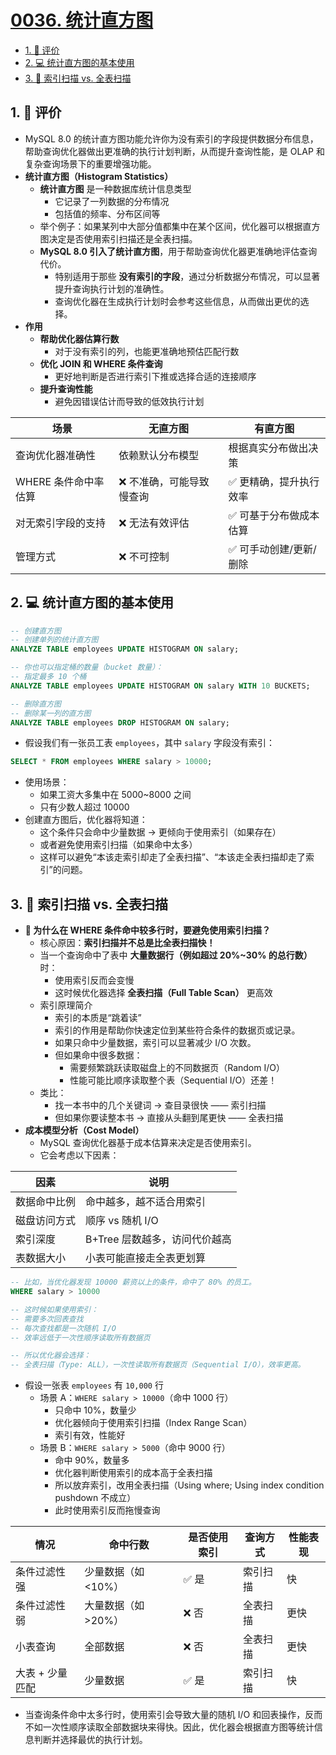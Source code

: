 # [0036. 统计直方图](https://github.com/tnotesjs/TNotes.sql/tree/main/notes/0036.%20%E7%BB%9F%E8%AE%A1%E7%9B%B4%E6%96%B9%E5%9B%BE)

<!-- region:toc -->

- [1. 🫧 评价](#1--评价)
- [2. 💻 统计直方图的基本使用](#2--统计直方图的基本使用)
- [3. 📒 索引扫描 vs. 全表扫描](#3--索引扫描-vs-全表扫描)

<!-- endregion:toc -->

## 1. 🫧 评价

- MySQL 8.0 的统计直方图功能允许你为没有索引的字段提供数据分布信息，帮助查询优化器做出更准确的执行计划判断，从而提升查询性能，是 OLAP 和复杂查询场景下的重要增强功能。
- **统计直方图（Histogram Statistics）**
  - **统计直方图** 是一种数据库统计信息类型
    - 它记录了一列数据的分布情况
    - 包括值的频率、分布区间等
  - 举个例子：如果某列中大部分值都集中在某个区间，优化器可以根据直方图决定是否使用索引扫描还是全表扫描。
  - **MySQL 8.0 引入了统计直方图**，用于帮助查询优化器更准确地评估查询代价。
    - 特别适用于那些 **没有索引的字段**，通过分析数据分布情况，可以显著提升查询执行计划的准确性。
    - 查询优化器在生成执行计划时会参考这些信息，从而做出更优的选择。
- **作用**
  - **帮助优化器估算行数**
    - 对于没有索引的列，也能更准确地预估匹配行数
  - **优化 JOIN 和 WHERE 条件查询**
    - 更好地判断是否进行索引下推或选择合适的连接顺序
  - **提升查询性能**
    - 避免因错误估计而导致的低效执行计划

| 场景                 | 无直方图                  | 有直方图                |
| -------------------- | ------------------------- | ----------------------- |
| 查询优化器准确性     | 依赖默认分布模型          | 根据真实分布做出决策    |
| WHERE 条件命中率估算 | ❌ 不准确，可能导致慢查询 | ✅ 更精确，提升执行效率 |
| 对无索引字段的支持   | ❌ 无法有效评估           | ✅ 可基于分布做成本估算 |
| 管理方式             | ❌ 不可控制               | ✅ 可手动创建/更新/删除 |

## 2. 💻 统计直方图的基本使用

```sql
-- 创建直方图
-- 创建单列的统计直方图
ANALYZE TABLE employees UPDATE HISTOGRAM ON salary;

-- 你也可以指定桶的数量（bucket 数量）：
-- 指定最多 10 个桶
ANALYZE TABLE employees UPDATE HISTOGRAM ON salary WITH 10 BUCKETS;

-- 删除直方图
-- 删除某一列的直方图
ANALYZE TABLE employees DROP HISTOGRAM ON salary;
```

- 假设我们有一张员工表 `employees`，其中 `salary` 字段没有索引：

```sql
SELECT * FROM employees WHERE salary > 10000;
```

- 使用场景：
  - 如果工资大多集中在 5000~8000 之间
  - 只有少数人超过 10000
- 创建直方图后，优化器将知道：
  - 这个条件只会命中少量数据 → 更倾向于使用索引（如果存在）
  - 或者避免使用索引扫描（如果命中太多）
  - 这样可以避免“本该走索引却走了全表扫描”、“本该走全表扫描却走了索引”的问题。

## 3. 📒 索引扫描 vs. 全表扫描

- **🤔 为什么在 WHERE 条件命中较多行时，要避免使用索引扫描？**
  - 核心原因：**索引扫描并不总是比全表扫描快！**
  - 当一个查询命中了表中 **大量数据行（例如超过 20%~30% 的总行数）** 时：
    - 使用索引反而会变慢
    - 这时候优化器选择 **全表扫描（Full Table Scan）** 更高效
  - 索引原理简介
    - 索引的本质是“跳着读”
    - 索引的作用是帮助你快速定位到某些符合条件的数据页或记录。
    - 如果只命中少量数据，索引可以显著减少 I/O 次数。
    - 但如果命中很多数据：
      - 需要频繁跳跃读取磁盘上的不同数据页（Random I/O）
      - 性能可能比顺序读取整个表（Sequential I/O）还差！
  - 类比：
    - 找一本书中的几个关键词 → 查目录很快 —— 索引扫描
    - 但如果你要读整本书 → 直接从头翻到尾更快 —— 全表扫描
- **成本模型分析（Cost Model）**
  - MySQL 查询优化器基于成本估算来决定是否使用索引。
  - 它会考虑以下因素：

| 因素         | 说明                          |
| ------------ | ----------------------------- |
| 数据命中比例 | 命中越多，越不适合用索引      |
| 磁盘访问方式 | 顺序 vs 随机 I/O              |
| 索引深度     | B+Tree 层数越多，访问代价越高 |
| 表数据大小   | 小表可能直接走全表更划算      |

```sql
-- 比如，当优化器发现 10000 薪资以上的条件，命中了 80% 的员工。
WHERE salary > 10000

-- 这时候如果使用索引：
-- 需要多次回表查找
-- 每次查找都是一次随机 I/O
-- 效率远低于一次性顺序读取所有数据页

-- 所以优化器会选择：
-- 全表扫描（Type: ALL），一次性读取所有数据页（Sequential I/O），效率更高。
```

- 假设一张表 `employees` 有 `10,000` 行
  - 场景 A：`WHERE salary > 10000`（命中 1000 行）
    - 只命中 10%，数量少
    - 优化器倾向于使用索引扫描（Index Range Scan）
    - 索引有效，性能好
  - 场景 B：`WHERE salary > 5000`（命中 9000 行）
    - 命中 90%，数量多
    - 优化器判断使用索引的成本高于全表扫描
    - 所以放弃索引，改用全表扫描（Using where; Using index condition pushdown 不成立）
    - 此时使用索引反而拖慢查询

| 情况            | 命中行数            | 是否使用索引 | 查询方式 | 性能表现 |
| --------------- | ------------------- | ------------ | -------- | -------- |
| 条件过滤性强    | 少量数据（如 <10%） | ✅ 是        | 索引扫描 | 快       |
| 条件过滤性弱    | 大量数据（如 >20%） | ❌ 否        | 全表扫描 | 更快     |
| 小表查询        | 全部数据            | ❌ 否        | 全表扫描 | 更快     |
| 大表 + 少量匹配 | 少量数据            | ✅ 是        | 索引扫描 | 快       |

- 当查询条件命中太多行时，使用索引会导致大量的随机 I/O 和回表操作，反而不如一次性顺序读取全部数据块来得快。因此，优化器会根据直方图等统计信息判断并选择最优的执行计划。
